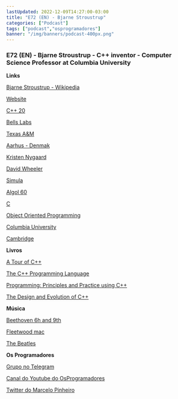 ```yaml
---
lastUpdated: 2022-12-09T14:27:00-03:00
title: "E72 (EN) - Bjarne Stroustrup"
categories: ["Podcast"]
tags: ["podcast","osprogramadores"]
banner: "/img/banners/podcast-400px.png"
---
```


### E72 (EN) - Bjarne Stroustrup - C++ inventor - Computer Science Professor at Columbia University

<SpotifyEmbed episode="1ssqhvq8FFmssuUrUSmtdK"></SpotifyEmbed>

**Links**

[Bjarne Stroustrup - Wikipedia](https://en.wikipedia.org/wiki/Bjarne_Stroustrup)

[Website](https://stroustrup.com/)

[C++ 20](https://en.cppreference.com/w/cpp/20)

[Bells Labs](https://en.wikipedia.org/wiki/Bell_Labs)

[Texas A&M](https://www.tamu.edu/)

[Aarhus - Denmak](https://en.wikipedia.org/wiki/Aarhus)

[Kristen Nygaard](https://en.wikipedia.org/wiki/Kristen_Nygaard)

[David Wheeler](https://en.wikipedia.org/wiki/David_Wheeler_(computer_scientist))

[Simula](https://en.wikipedia.org/wiki/Simula)

[Algol 60](https://en.wikipedia.org/wiki/ALGOL_60)

[C](https://twittehttps//en.wikipedia.org/wiki/C_(programming_language))

[Object Oriented Programming](https://en.wikipedia.org/wiki/Object-oriented_programming)

[Columbia University](https://www.columbia.edu/)

[Cambridge](https://en.wikipedia.org/wiki/University_of_Cambridge)

**Livros**

[A Tour of C++](https://www.stroustrup.com/tour2.html)

[The C++ Programming Language](https://www.stroustrup.com/4th.html)

[Programming: Principles and Practice using C++](https://www.stroustrup.com/programming.html)

[The Design and Evolution of C++](https://www.stroustrup.com/dne.html)

**Música**

[Beethoven 6h and 9th](https://en.wikipedia.org/wiki/Ludwig_van_Beethoven)

[Fleetwood mac](https://en.wikipedia.org/wiki/Fleetwood_Mac)

[The Beatles](https://en.wikipedia.org/wiki/The_Beatles)

**Os Programadores**

[Grupo no Telegram](https://t.me/osprogramadores)

[Canal do Youtube do OsProgramadores](https://www.youtube.com/channel/UCt_YNYGl6K5yNXlXEQDdwWg?view_as=subscriber)

[Twitter do Marcelo Pinheiro](https://twitter.com/mpinheir)


